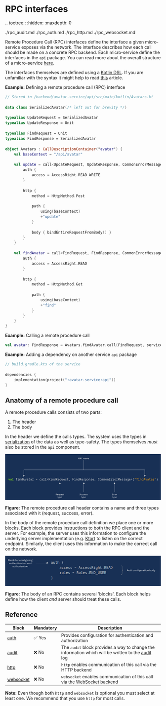 # RPC interfaces

.. toctree::
  :hidden:
  :maxdepth: 0
  
  ./rpc_audit.md
  ./rpc_auth.md
  ./rpc_http.md
  ./rpc_websocket.md

Remote Procedure Call (RPC) interfaces define the interface a given micro-service exposes via the network. The
interface describes how each call should be made on a concrete RPC backend. Each micro-service define the interfaces
in the `api` package. You can read more about the overall structure of a micro-service
[here](../microservice_structure.md).

The interfaces themselves are defined using a 
[Kotlin DSL](https://kotlinlang.org/docs/reference/type-safe-builders.html). If you are unfamiliar with the syntax it
might help to  read [this](https://kotlinlang.org/docs/reference/type-safe-builders.html) article.

__Example:__ Defining a remote procedure call (RPC) interface

```kotlin
// Stored in /backend/avatar-service/api/src/main/kotlin/Avatars.kt

data class SerializedAvatar(/* left out for brevity */)

typealias UpdateRequest = SerializedAvatar
typealias UpdateResponse = Unit

typealias FindRequest = Unit
typealias FindResponse = SerializedAvatar

object Avatars : CallDescriptionContainer("avatar") {
    val baseContext = "/api/avatar"

    val update = call<UpdateRequest, UpdateResponse, CommonErrorMessage>("update") {
        auth {
            access = AccessRight.READ_WRITE
        }

        http {
            method = HttpMethod.Post

            path {
                using(baseContext)
                +"update"
            }

            body { bindEntireRequestFromBody() }
        }
    }

    val findAvatar = call<FindRequest, FindResponse, CommonErrorMessage>("findAvatar") {
        auth {
            access = AccessRight.READ
        }

        http {
            method = HttpMethod.Get

            path {
                using(baseContext)
                +"find"
            }
        }
    }
}
```

__Example:__ Calling a remote procedure call

```kotlin
val avatar: FindResponse = Avatars.findAvatar.call(FindRequest, serviceClient).orThrow()
```

__Example:__ Adding a dependency on another service `api` package

```kotlin
// build.gradle.kts of the service

dependencies {
    implementation(project(":avatar-service:api"))
}
```

## Anatomy of a remote procedure call

A remote procedure calls consists of two parts:

1. The header
2. The body

In the header we define the calls types. The system uses the types in [serialization](./serialization.md) of the data
as well as type-safety. The types themselves _must_ also be stored in the `api` component.

![](rpc_header.png)

__Figure:__ The remote procedure call header contains a name and three types associated with it
(request, success, error).

In the body of the remote procedure call definition we place one or more blocks. Each block provides instructions to
both the RPC client and the server. For example, the server uses this information to configure the underlying server
implementation (e.g. [Ktor](https://ktor.io)) to listen on the correct endpoint. Similarly, the client uses this
information to make the correct call on the network.

![](rpc_auth.png)

__Figure:__ The body of an RPC contains several 'blocks'. Each block helps define how the client _and_ server should
treat these calls.

## Reference

| Block | Mandatory | Description |
|-------|-----------|---------|
| [auth](./rpc_auth.md) | ✅ Yes | Provides configuration for authentication and authorization |
| [audit](./rpc_audit.md) | ❌ No | The `audit` block provides a way to change the information which will be written to the [audit](../auditing.md) log |
| [http](./rpc_http.md) | ❌ No | `http` enables communication of this call via the HTTP backend |
| [websocket](./rpc_websocket.md) | ❌ No | `websocket` enables communication of this call via the WebSocket backend |

__Note:__ Even though both `http` and `websocket` is optional you must select at least one. We recommend that you use
`http` for most calls.

